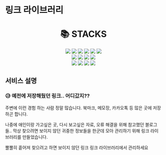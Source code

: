 # 링크 라이브러리
<div align=center><h1>📚 STACKS</h1></div>

<div align=center> 
  <img src="https://img.shields.io/badge/java-007396?style=for-the-badge&logo=java&logoColor=white"> 
  <img src="https://img.shields.io/badge/spring-6DB33F?style=for-the-badge&logo=spring&logoColor=white">
  <img src="https://img.shields.io/badge/mysql-4479A1?style=for-the-badge&logo=mysql&logoColor=white">
  <img src="https://img.shields.io/badge/redis-DC382D?style=for-the-badge&logo=Redis&logoColor=white">
  <img src="https://img.shields.io/badge/Spring Security-6DB33F?style=for-the-badge&logo=springsecurity&logoColor=white">
  <img src="https://img.shields.io/badge/swagger-85EA2D?style=for-the-badge&logo=swagger&logoColor=white">
  <br>
  <img src="https://img.shields.io/badge/html5-E34F26?style=for-the-badge&logo=html5&logoColor=white">
  <img src="https://img.shields.io/badge/css-1572B6?style=for-the-badge&logo=css3&logoColor=white">
  <img src="https://img.shields.io/badge/javascript-F7DF1E?style=for-the-badge&logo=javascript&logoColor=black">
  <img src="https://img.shields.io/badge/react-61DAFB?style=for-the-badge&logo=react&logoColor=black">
  <br>
  <img src="https://img.shields.io/badge/github-181717?style=for-the-badge&logo=github&logoColor=white">
  <img src="https://img.shields.io/badge/git-F05032?style=for-the-badge&logo=git&logoColor=white">
  <img src="https://img.shields.io/badge/AWS-232F3E?style=for-the-badge&logo=Amazon Aws&logoColor=white">
  <img src="https://img.shields.io/badge/figma-F24E1E?style=for-the-badge&logo=figma&logoColor=white">
</div>

## 서비스 설명

### 😥 예전에 저장해뒀던 링크.. 어디갔지?? 

주변에 이런 경험 하는 사람 정말 많습니다. 북마크, 메모장, 카카오톡 등 많은 곳에 저장하곤 합니다.

나중에 애인이랑 가고싶은 곳, 다시 보고싶은 자료, 오류 해결을 위해 참고했던 블로그들..  막상 찾으려면 보이지 않던 귀중한 정보들을 한군데 모아 관리하기 위해 링크 라이브러리를 만들었습니다.


뿔뿔히 흩어져 찾으려고 하면 보이지 않던 링크 링크 라이브러리에서 관리하세요


